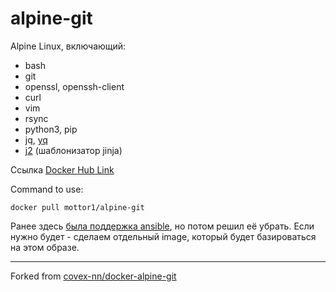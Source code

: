 # alpine-git

Alpine Linux, включающий:

- bash
- git
- openssl, openssh-client
- curl
- vim
- rsync
- python3, pip
- jq, [yq](https://github.com/mikefarah/yq)
- [j2](https://github.com/kolypto/j2cli) (шаблонизатор jinja)

Ссылка [Docker Hub Link](https://hub.docker.com/r/mottor1/alpine-git)

Command to use:

    docker pull mottor1/alpine-git

Ранее здесь [была поддержка ansible](https://github.com/mottor/alpine-git/commit/ee9011f6bacf115ed062e58069d28aeb256bba38#diff-dd2c0eb6ea5cfc6c4bd4eac30934e2d5746747af48fef6da689e85b752f39557), но потом решил её убрать. Если нужно будет - сделаем отдельный image, который будет базироваться на этом образе.

---

Forked from [covex-nn/docker-alpine-git](https://github.com/covex-nn/docker-alpine-git)
